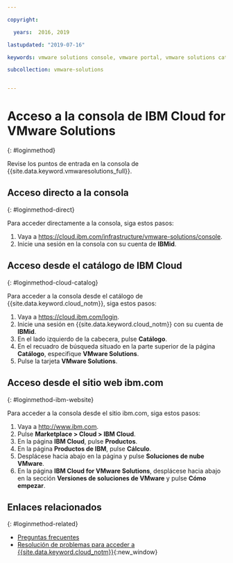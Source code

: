 ```yaml
---

copyright:

  years:  2016, 2019

lastupdated: "2019-07-16"

keywords: vmware solutions console, vmware portal, vmware solutions catalog

subcollection: vmware-solutions


---
```


# Acceso a la consola de IBM Cloud for VMware Solutions
{: #loginmethod}

Revise los puntos de entrada en la consola de {{site.data.keyword.vmwaresolutions_full}}.

## Acceso directo a la consola
{: #loginmethod-direct}

Para acceder directamente a la consola, siga estos pasos:
1. Vaya a
   https://cloud.ibm.com/infrastructure/vmware-solutions/console.
2. Inicie una sesión en la consola con su cuenta de **IBMid**.

## Acceso desde el catálogo de IBM Cloud
{: #loginmethod-cloud-catalog}

Para acceder a la consola desde el catálogo de {{site.data.keyword.cloud_notm}}, siga estos pasos:
1. Vaya a https://cloud.ibm.com/login.
2. Inicie una sesión en {{site.data.keyword.cloud_notm}} con su cuenta de **IBMid**.
3. En el lado izquierdo de la cabecera, pulse **Catálogo**.
4. En el recuadro de búsqueda situado en la parte superior de la página **Catálogo**, especifique **VMware Solutions**.
5. Pulse la tarjeta **VMware Solutions**.

## Acceso desde el sitio web ibm.com
{: #loginmethod-ibm-website}

Para acceder a la consola desde el sitio ibm.com, siga estos pasos:
1. Vaya a http://www.ibm.com.
2. Pulse **Marketplace > Cloud > IBM Cloud**.
2. En la página **IBM Cloud**, pulse **Productos**.
3. En la página **Productos de IBM**, pulse **Cálculo**.
4. Desplácese hacia abajo en la página y pulse **Soluciones de nube VMware**.
5. En la página **IBM Cloud for VMware Solutions**, desplácese hacia abajo en la sección **Versiones de soluciones de VMware** y pulse **Cómo empezar**.

## Enlaces relacionados
{: #loginmethod-related}

* [Preguntas frecuentes](/docs/services/vmwaresolutions/vmonic?topic=vmware-solutions-faq)
* [Resolución de problemas para acceder a {{site.data.keyword.cloud_notm}}](/docs/account?topic=account-accessing){:new_window}
